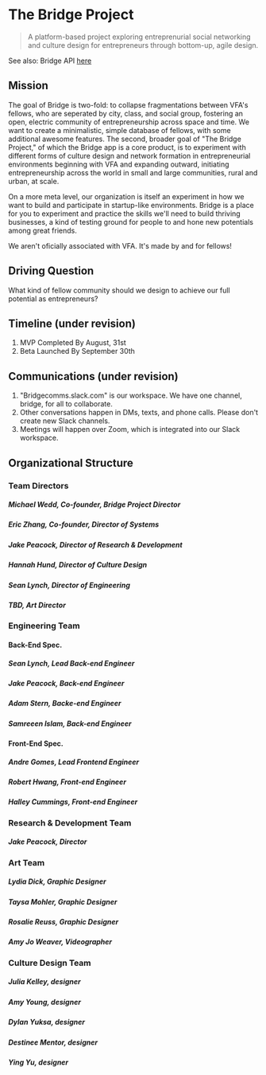 # The Bridge Project

> A platform-based project exploring entreprenurial social networking and culture design for entrepreneurs through bottom-up, agile design. 

See also: Bridge API [here](https://github.com/jamespeacock/bridge_api)

## Mission

The goal of Bridge is two-fold: to collapse fragmentations between VFA's fellows, who are seperated by city, class, and social group, fostering an open, electric community of entrepreneurship across space and time. We want to create a minimalistic, simple database of fellows, with some additional awesome features. The second, broader goal of "The Bridge Project," of which the Bridge app is a core product, is to experiment with different forms of culture design and network formation in entrepreneurial environments beginning with VFA and expanding outward, initiating entrepreneurship across the world in small and large communities, rural and urban, at scale. 

On a more meta level, our organization is itself an experiment in how we want to build and participate in startup-like environments. Bridge is a place for you to experiment and practice the skills we'll need to build thriving businesses, a kind of testing ground for people to and hone new potentials among great friends. 

We aren't oficially associated with VFA. It's made by and for fellows! 

## Driving Question

What kind of fellow community should we design to achieve our full potential as entrepreneurs?  

## Timeline (under revision)

1. MVP Completed By August, 31st
2. Beta Launched By September 30th

## Communications (under revision)

1. "Bridgecomms.slack.com" is our workspace. We have one channel, bridge, for all to collaborate. 
2. Other conversations happen in DMs, texts, and phone calls. Please don't create new Slack channels. 
3. Meetings will happen over Zoom, which is integrated into our Slack workspace. 

## Organizational Structure

### Team Directors
##### Michael Wedd, Co-founder, Bridge Project Director
##### Eric Zhang, Co-founder, Director of Systems
##### Jake Peacock, Director of Research & Development 
##### Hannah Hund, Director of Culture Design
##### Sean Lynch, Director of Engineering
##### TBD, Art Director

### Engineering Team

#### Back-End Spec. 
##### Sean Lynch, Lead Back-end Engineer                 
##### Jake Peacock, Back-end Engineer
##### Adam Stern, Backe-end Engineer
##### Samreeen Islam, Back-end Engineer

#### Front-End Spec.
##### Andre Gomes, Lead Frontend Engineer
##### Robert Hwang, Front-end Engineer
##### Halley Cummings, Front-end Engineer

### Research & Development Team
##### Jake Peacock, Director

### Art Team 
##### Lydia Dick, Graphic Designer
##### Taysa Mohler, Graphic Designer
##### Rosalie Reuss, Graphic Designer
##### Amy Jo Weaver, Videographer

### Culture Design Team
##### Julia Kelley, designer
##### Amy Young, designer 
##### Dylan Yuksa, designer
##### Destinee Mentor, designer 
##### Ying Yu, designer
